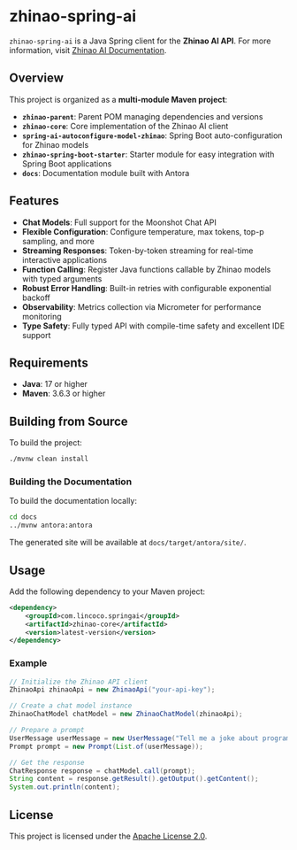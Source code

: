 # zhinao-spring-ai

`zhinao-spring-ai` is a Java Spring client for the **Zhinao AI API**. For more information, visit [Zhinao AI Documentation](https://ai.360.com/platform/docs/overview).

## Overview

This project is organized as a **multi-module Maven project**:

* **`zhinao-parent`**: Parent POM managing dependencies and versions
* **`zhinao-core`**: Core implementation of the Zhinao AI client
* **`spring-ai-autoconfigure-model-zhinao`**: Spring Boot auto-configuration for Zhinao models
* **`zhinao-spring-boot-starter`**: Starter module for easy integration with Spring Boot applications
* **`docs`**: Documentation module built with Antora

## Features

* **Chat Models**: Full support for the Moonshot Chat API
* **Flexible Configuration**: Configure temperature, max tokens, top-p sampling, and more
* **Streaming Responses**: Token-by-token streaming for real-time interactive applications
* **Function Calling**: Register Java functions callable by Zhinao models with typed arguments
* **Robust Error Handling**: Built-in retries with configurable exponential backoff
* **Observability**: Metrics collection via Micrometer for performance monitoring
* **Type Safety**: Fully typed API with compile-time safety and excellent IDE support

## Requirements

* **Java**: 17 or higher
* **Maven**: 3.6.3 or higher

## Building from Source

To build the project:

```bash
./mvnw clean install
```

### Building the Documentation

To build the documentation locally:

```bash
cd docs
../mvnw antora:antora
```

The generated site will be available at `docs/target/antora/site/`.

## Usage

Add the following dependency to your Maven project:

```xml
<dependency>
    <groupId>com.lincoco.springai</groupId>
    <artifactId>zhinao-core</artifactId>
    <version>latest-version</version>
</dependency>
```

### Example

```java
// Initialize the Zhinao API client
ZhinaoApi zhinaoApi = new ZhinaoApi("your-api-key");

// Create a chat model instance
ZhinaoChatModel chatModel = new ZhinaoChatModel(zhinaoApi);

// Prepare a prompt
UserMessage userMessage = new UserMessage("Tell me a joke about programming");
Prompt prompt = new Prompt(List.of(userMessage));

// Get the response
ChatResponse response = chatModel.call(prompt);
String content = response.getResult().getOutput().getContent();
System.out.println(content);
```

## License

This project is licensed under the [Apache License 2.0](LICENSE).